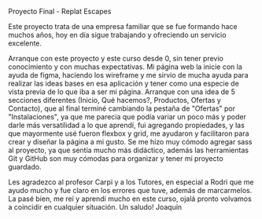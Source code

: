 Proyecto Final - Replat Escapes

Este proyecto trata de una empresa familiar que se fue formando hace muchos años, hoy en día sigue trabajando y ofreciendo un servicio excelente.

Arranque con este proyecto y este curso desde 0, sin tener previo conocimiento y con muchas expectativas. Mi página web la inicie con la ayuda de figma, haciendo los wireframe y me sirvio de mucha ayuda para realizar las ideas bases en esa aplicación y tener como una
especie de vista previa de lo que iba a ser mi página. Arranque con una idea de 5 secciones diferentes (Inicio, Qué hacemos?, Productos, Ofertas y Contacto), que al final terminé cambiando la pestaña de "Ofertas" por "Instalaciones", ya que me parecia que podía variar
un poco más y poder darle más versatilidad a lo que aprendí, fui agregando propiedades, y las que mayormente usé fueron flexbox y grid, me ayudaron y facilitaron para crear y diseñar la página a mi gusto. Se me hizo muy cómodo agregar sass al proyecto, ya que sentía
mucho más didáctico, además las herramientas Git y GitHub son muy cómodas para organizar y tener mi proyecto guardado.

Les agradezco al profesor Carpi y a los Tutores, en especial a Rodri que me ayudo mucho y fue claro en los errores que tuve, además de marcarmelos. La pasé bien, me reí y aprendí mucho en este curso, ojalá pronto volvamos a coincidir en cualquier situación. Un saludo! Joaquín
